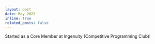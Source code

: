 ```yaml
---
layout: post
date: May 2022
inline: true
related_posts: false
---
```

Started as a Core Member at Ingenuity (Competitive Programming Club)!